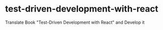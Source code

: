 # test-driven-development-with-react
Translate Book "Test-Driven Development with React" and Develop it
